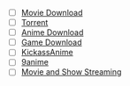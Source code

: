 - [ ] [Movie Download](https://yts.mx/)
- [ ] [Torrent](https://1337x.to/)
- [ ] [Anime Download](https://animepahe.com/)
- [ ] [Game Download](https://fitgirl-repacks.site/)
- [ ] [KickassAnime](https://www2.kickassanime.ro/)
- [ ] [9anime](https://9anime.gs/)
- [ ] [Movie and Show Streaming](https://www4.fbox.to/)